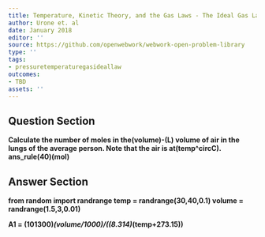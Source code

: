 ```yaml
---
title: Temperature, Kinetic Theory, and the Gas Laws - The Ideal Gas Law
author: Urone et. al
date: January 2018
editor: ''
source: https://github.com/openwebwork/webwork-open-problem-library
type: ''
tags:
- pressuretemperaturegasideallaw
outcomes:
- TBD
assets: ''
---
```


## Question Section 

<b>
Calculate the number of moles in the(volume)-(L) volume of air in the lungs of the average person. Note that the air is at(temp^circC).
ans_rule(40)(mol)


## Answer Section

from random import randrange
temp = randrange(30,40,0.1)
volume = randrange(1.5,3,0.01)

A1 = (101300)*(volume/1000)/((8.314)*(temp+273.15))